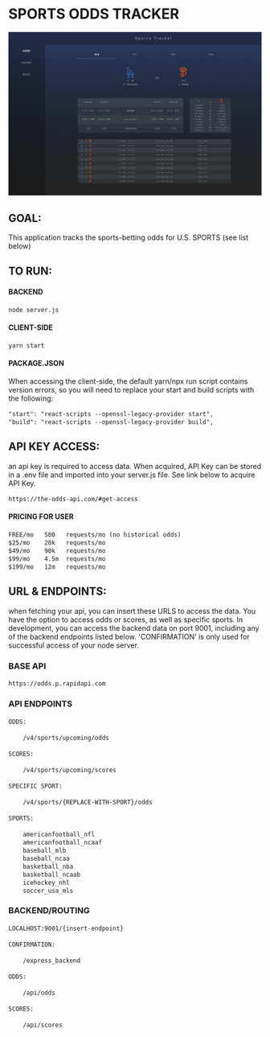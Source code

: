 # SPORTS ODDS TRACKER
![SportsTracker](public/sportstracker.png)
## GOAL:
This application tracks the sports-betting odds for U.S. SPORTS (see list below)
## TO RUN:
#### BACKEND
```
node server.js
```
#### CLIENT-SIDE
```
yarn start
```
#### PACKAGE.JSON
When accessing the client-side, the default yarn/npx run script contains version errors, so you will need to replace your start and build scripts with the following:
```
"start": "react-scripts --openssl-legacy-provider start",
"build": "react-scripts --openssl-legacy-provider build",
```
## API KEY ACCESS:
an api key is required to access data. When acquired, API Key can be stored in a .env file and imported into your server.js file. See link below to acquire API Key.
```
https://the-odds-api.com/#get-access
```
#### PRICING FOR USER
```
FREE/mo   500   requests/mo (no historical odds)
$25/mo    20k   requests/mo
$49/mo    90k   requests/mo
$99/mo    4.5m  requests/mo
$199/mo   12m   requests/mo
```
## URL & ENDPOINTS:
when fetching your api, you can insert these URLS to access the data. You have the option to access odds or scores, as well as specific sports. In development, you can access the backend data on port 9001, including any of the backend endpoints listed below. 'CONFIRMATION' is only used for successful access of your node server.
### BASE API
```
https://odds.p.rapidapi.com
```
### API ENDPOINTS
```
ODDS:

    /v4/sports/upcoming/odds

SCORES:

    /v4/sports/upcoming/scores

SPECIFIC SPORT:

    /v4/sports/{REPLACE-WITH-SPORT}/odds

SPORTS:

    americanfootball_nfl
    americanfootball_ncaaf
    baseball_mlb
    baseball_ncaa
    basketball_nba
    basketball_ncaab
    icehockey_nhl
    soccer_usa_mls
```
### BACKEND/ROUTING
```
LOCALHOST:9001/{insert-endpoint}

CONFIRMATION:

    /express_backend

ODDS:

    /api/odds

SCORES:

    /api/scores
```
